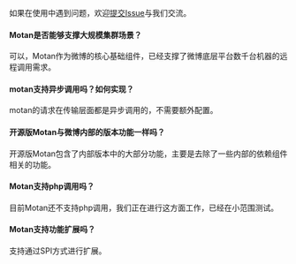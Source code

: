 如果在使用中遇到问题，欢迎[提交Issue](https://github.com/weibocom/motan/issues)与我们交流。


#### Motan是否能够支撑大规模集群场景？
可以，Motan作为微博的核心基础组件，已经支撑了微博底层平台数千台机器的远程调用需求。

#### motan支持异步调用吗？如何实现？
motan的请求在传输层面都是异步调用的，不需要额外配置。

#### 开源版Motan与微博内部的版本功能一样吗？
开源版Motan包含了内部版本中的大部分功能，主要是去除了一些内部的依赖组件相关的功能。

#### Motan支持php调用吗？
目前Motan还不支持php调用，我们正在进行这方面工作，已经在小范围测试。

#### Motan支持功能扩展吗？
支持通过SPI方式进行扩展。


